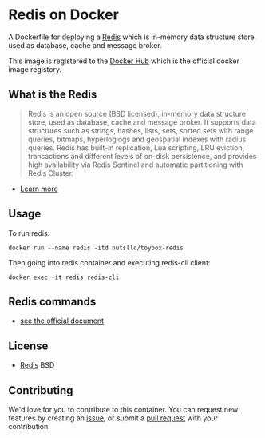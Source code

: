 # Redis on Docker

A Dockerfile for deploying a [Redis](http://redis.io/) which is in-memory data structure store, used as database, cache and message broker.

This image is registered to the [Docker Hub](https://hub.docker.com/r/nutsllc/toybox-redis/) which is the official docker image registory.

## What is the Redis

>Redis is an open source (BSD licensed), in-memory data structure store, used as database, cache and message broker. It supports data structures such as strings, hashes, lists, sets, sorted sets with range queries, bitmaps, hyperloglogs and geospatial indexes with radius queries. Redis has built-in replication, Lua scripting, LRU eviction, transactions and different levels of on-disk persistence, and provides high availability via Redis Sentinel and automatic partitioning with Redis Cluster.

* [Learn more](http://redis.io/topics/introduction)

## Usage

To run redis:

```
docker run --name redis -itd nutsllc/toybox-redis
```

Then going into redis container and executing redis-cli client:

```
docker exec -it redis redis-cli
```

## Redis commands



* [see the official document](http://redis.io/commands)

## License

* [Redis](http://redis.io/) BSD

## Contributing

We'd love for you to contribute to this container. You can request new features by creating an [issue](https://github.com/nutsllc/toybox-redis/issues), or submit a [pull request](https://github.com/nutsllc/toybox-redis/pulls) with your contribution.
